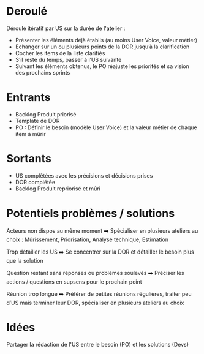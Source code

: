 # Deroulé

Déroulé itératif par US sur la durée de l'atelier :
- Présenter les éléments déjà établis (au moins User Voice, valeur métier)
- Echanger sur un ou plusieurs points de la DOR jusqu’à la clarification
- Cocher les items de la liste clarifiés
- S’il reste du temps, passer à l’US suivante
- Suivant les éléments obtenus, le PO réajuste les priorités et sa vision des prochains sprints

# Entrants

- Backlog Produit priorisé
- Template de DOR
- PO : Définir le  besoin (modèle User Voice) et la valeur métier de chaque item à mûrir

# Sortants
- US complêtées avec les précisions et décisions prises
- DOR complétée
- Backlog Produit repriorisé et mûri

# Potentiels problèmes / solutions

Acteurs non dispos au même moment ➡️ Spécialiser en plusieurs ateliers au choix : Mûrissement, Priorisation, Analyse technique, Estimation

Trop détailler les US ➡️ Se concentrer sur la DOR et détailler le besoin plus que la solution

Question restant sans réponses ou problèmes soulevés ➡️ Préciser les actions / questions en supsens pour le prochain point  

Réunion trop longue ➡️ Préférer de petites réunions régulières, traiter peu d’US mais terminer leur DOR, spécialiser en plusieurs ateliers au choix 

# Idées

Partager la rédaction de l'US entre le besoin (PO) et les solutions (Devs)
